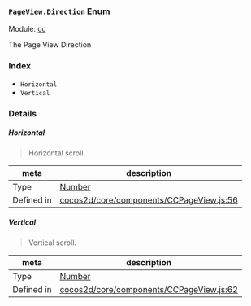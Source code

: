 ### `PageView.Direction` Enum



Module: [cc](../modules/cc.md)


The Page View Direction


### Index
  - `Horizontal`
  - `Vertical`

### Details


##### Horizontal

> Horizontal scroll.

| meta | description |
|------|-------------|
| Type | <a href="https://developer.mozilla.org/en/JavaScript/Reference/Global_Objects/Number" class="crosslink external" target="_blank">Number</a> |
| Defined in | [cocos2d/core/components/CCPageView.js:56](https://github.com/cocos-creator/engine/blob/94144e364133d0ac0b7b75fc548bfd85ef398b59/cocos2d/core/components/CCPageView.js#L56) |



##### Vertical

> Vertical scroll.

| meta | description |
|------|-------------|
| Type | <a href="https://developer.mozilla.org/en/JavaScript/Reference/Global_Objects/Number" class="crosslink external" target="_blank">Number</a> |
| Defined in | [cocos2d/core/components/CCPageView.js:62](https://github.com/cocos-creator/engine/blob/94144e364133d0ac0b7b75fc548bfd85ef398b59/cocos2d/core/components/CCPageView.js#L62) |


